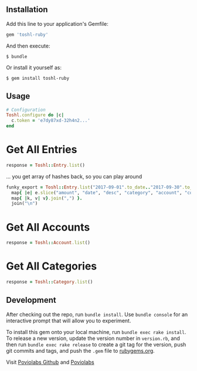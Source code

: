 ## Installation

Add this line to your application's Gemfile:

```ruby
gem 'toshl-ruby'
```

And then execute:

    $ bundle

Or install it yourself as:

    $ gem install toshl-ruby

## Usage

```ruby
# Configuration
Toshl.configure do |c|
  c.token = 'e7dy87xd-32h4n2...'
end
```

# Get All Entries

```ruby
response = Toshl::Entry.list()
```

... you get array of hashes back, so you can play around

```ruby
funky_export = Toshl::Entry.list("2017-09-01".to_date.."2017-09-30".to_date).
  map{ |e| e.slice("amount", "date", "desc", "category", "account", "completed", "deleted").
  map{ |k, v| v}.join(",") }.
  join("\n")
```

# Get All Accounts

```ruby
response = Toshl::Account.list()
```

# Get All Categories

```ruby
response = Toshl::Category.list()
```

## Development

After checking out the repo, run `bundle install`. Use `bundle console` for an interactive prompt that will allow you to experiment.

To install this gem onto your local machine, run `bundle exec rake install`. To release a new version, update the version number in `version.rb`, and then run `bundle exec rake release` to create a git tag for the version, push git commits and tags, and push the `.gem` file to [rubygems.org](https://rubygems.org).

Visit [Poviolabs Github](https://github.com/poviolabs) and [Poviolabs](https://www.poviolabs.com)
